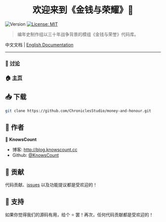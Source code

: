 <h1 align="center">欢迎来到《金钱与荣耀》👋</h1>
<p>
  <img alt="Version" src="https://img.shields.io/badge/version-v0.1.2-blue.svg?cacheSeconds=2592000" />
  <a href="https://github.com/ChroniclesStudio/money-and-honour/blob/master/LICENSE" target="_blank">
    <img alt="License: MIT" src="https://img.shields.io/badge/License-MIT-yellow.svg" />
  </a>
</p>

> 编年史制作组以三十年战争背景的模组《金钱与荣誉》代码库。

中文文档 | [English Documentation](./README-en.md)

---

### 💬 [讨论](http://bbs.chronicles.cc/t/money-honour)

### 🏠 [主页](https://github.com/ChroniclesStudio/money-and-honour)

## 📥 下载

```sh
git clone https://github.com/ChroniclesStudio/money-and-honour.git
```

## 👥 作者

👤 **KnowsCount**

-   博客: http://blog.knowscount.cc
-   Github: [@KnowsCount](https://github.com/KnowsCount)

## 🤝 贡献

代码贡献、[issues](https://github.com/ChroniclesStudio/money-and-honour/issues) 以及功能提议都是受欢迎的！<br />

## 🎉 支持

如果你觉得我们的源码有用，给个 ⭐️ 罢！再次，任何代码贡献都是受欢迎的！
